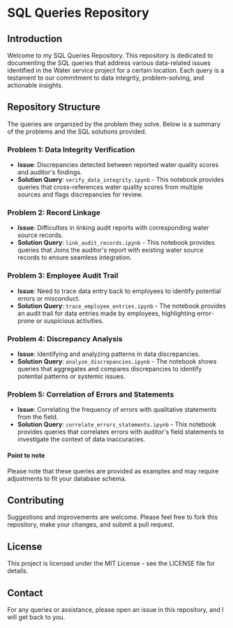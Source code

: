 # SQL Queries Repository

## Introduction
Welcome to my SQL Queries Repository. This repository is dedicated to documenting the SQL queries that address various data-related issues identified in the Water service project for a certain location. Each query is a testament to our commitment to data integrity, problem-solving, and actionable insights.

## Repository Structure
The queries are organized by the problem they solve. Below is a summary of the problems and the SQL solutions provided.

### Problem 1: Data Integrity Verification
- **Issue**: Discrepancies detected between reported water quality scores and auditor's findings.
- **Solution Query**: `verify_data_integrity.ipynb` - This notebook provides queries that cross-references water quality scores from multiple sources and flags discrepancies for review.

### Problem 2: Record Linkage
- **Issue**: Difficulties in linking audit reports with corresponding water source records.
- **Solution Query**: `link_audit_records.ipynb` - This notebook provides queries that Joins the auditor's report with existing water source records to ensure seamless integration.

### Problem 3: Employee Audit Trail
- **Issue**: Need to trace data entry back to employees to identify potential errors or misconduct.
- **Solution Query**: `trace_employee_entries.ipynb` - The notebook provides an audit trail for data entries made by employees, highlighting error-prone or suspicious activities.

### Problem 4: Discrepancy Analysis
- **Issue**: Identifying and analyzing patterns in data discrepancies.
- **Solution Query**: `analyze_discrepancies.ipynb` - The notebook shows queries that aggregates and compares discrepancies to identify potential patterns or systemic issues.

### Problem 5: Correlation of Errors and Statements
- **Issue**: Correlating the frequency of errors with qualitative statements from the field.
- **Solution Query**: `correlate_errors_statements.ipynb` - This notebook provides queries that correlates errors with auditor's field statements to investigate the context of data inaccuracies.


#### Point to note
Please note that these queries are provided as examples and may require adjustments to fit your database schema.

## Contributing
Suggestions and improvements are welcome. Please feel free to fork this repository, make your changes, and submit a pull request.

## License
This project is licensed under the MIT License - see the LICENSE file for details.

## Contact
For any queries or assistance, please open an issue in this repository, and I will get back to you.



